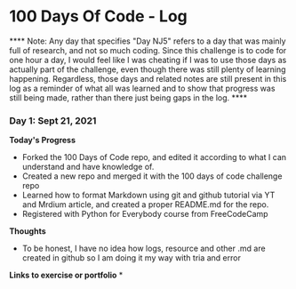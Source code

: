 # 100 Days Of Code - Log
**** Note: Any day that specifies "Day NJ5" refers to a day that was mainly full of research, and not so much coding. Since this challenge is to code for one hour a day, I would feel like I was cheating if I was to use those days as actually part of the challenge, even though there was still plenty of learning happening. Regardless, those days and related notes are still present in this log as a reminder of what all was learned and to show that progress was still being made, rather than there just being gaps in the log. ****










### Day 1: Sept 21, 2021

**Today's Progress**
* Forked the 100 Days of Code repo, and edited it according to what I can understand and have knowledge of.
* Created a new repo and merged it with the 100 days of code challenge repo
* Learned how to format Markdown using git and github tutorial via YT and Mrdium article, and created a proper README.md for the repo.
* Registered with Python for Everybody course from FreeCodeCamp

**Thoughts**
* To be honest, I have no idea how logs, resource and other .md are created in github so I am doing it my way with tria and error

**Links to exercise or portfolio**
*  